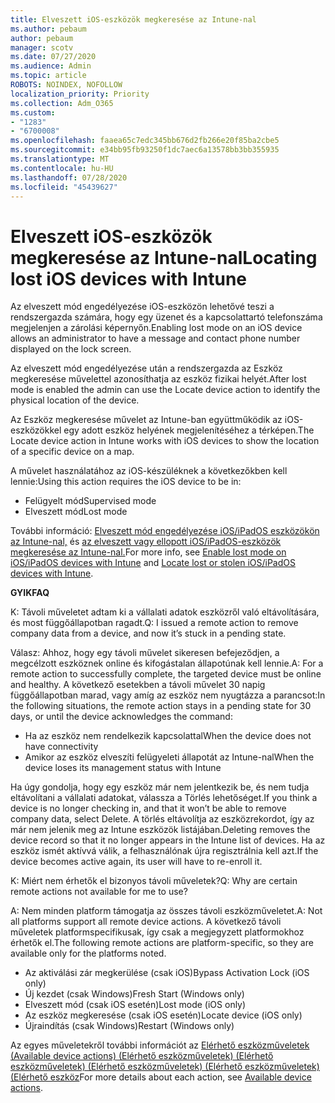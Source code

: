 ```yaml
---
title: Elveszett iOS-eszközök megkeresése az Intune-nal
ms.author: pebaum
author: pebaum
manager: scotv
ms.date: 07/27/2020
ms.audience: Admin
ms.topic: article
ROBOTS: NOINDEX, NOFOLLOW
localization_priority: Priority
ms.collection: Adm_O365
ms.custom:
- "1283"
- "6700008"
ms.openlocfilehash: faaea65c7edc345bb676d2fb266e20f85ba2cbe5
ms.sourcegitcommit: e34bb95fb93250f1dc7aec6a13578bb3bb355935
ms.translationtype: MT
ms.contentlocale: hu-HU
ms.lasthandoff: 07/28/2020
ms.locfileid: "45439627"
---
```

# <a name="locating-lost-ios-devices-with-intune"></a><span data-ttu-id="97025-102">Elveszett iOS-eszközök megkeresése az Intune-nal</span><span class="sxs-lookup"><span data-stu-id="97025-102">Locating lost iOS devices with Intune</span></span>

<span data-ttu-id="97025-103">Az elveszett mód engedélyezése iOS-eszközön lehetővé teszi a rendszergazda számára, hogy egy üzenet és a kapcsolattartó telefonszáma megjelenjen a zárolási képernyőn.</span><span class="sxs-lookup"><span data-stu-id="97025-103">Enabling lost mode on an iOS device allows an administrator to have a message and contact phone number displayed on the lock screen.</span></span>

<span data-ttu-id="97025-104">Az elveszett mód engedélyezése után a rendszergazda az Eszköz megkeresése művelettel azonosíthatja az eszköz fizikai helyét.</span><span class="sxs-lookup"><span data-stu-id="97025-104">After lost mode is enabled the admin can use the Locate device action to identify the physical location of the device.</span></span>

<span data-ttu-id="97025-105">Az Eszköz megkeresése művelet az Intune-ban együttműködik az iOS-eszközökkel egy adott eszköz helyének megjelenítéséhez a térképen.</span><span class="sxs-lookup"><span data-stu-id="97025-105">The Locate device action in Intune works with iOS devices to show the location of a specific device on a map.</span></span>

<span data-ttu-id="97025-106">A művelet használatához az iOS-készüléknek a következőkben kell lennie:</span><span class="sxs-lookup"><span data-stu-id="97025-106">Using this action requires the iOS device to be in:</span></span>

- <span data-ttu-id="97025-107">Felügyelt mód</span><span class="sxs-lookup"><span data-stu-id="97025-107">Supervised mode</span></span>
- <span data-ttu-id="97025-108">Elveszett mód</span><span class="sxs-lookup"><span data-stu-id="97025-108">Lost mode</span></span>

<span data-ttu-id="97025-109">További információ: [Elveszett mód engedélyezése iOS/iPadOS eszközökön az Intune-nal,](https://docs.microsoft.com/intune/device-lost-mode) és [az elveszett vagy ellopott iOS/iPadOS-eszközök megkeresése az Intune-nal.](https://docs.microsoft.com/intune/device-locate)</span><span class="sxs-lookup"><span data-stu-id="97025-109">For more info, see [Enable lost mode on iOS/iPadOS devices with Intune](https://docs.microsoft.com/intune/device-lost-mode) and [Locate lost or stolen iOS/iPadOS devices with Intune](https://docs.microsoft.com/intune/device-locate).</span></span>

<span data-ttu-id="97025-110">**GYIK**</span><span class="sxs-lookup"><span data-stu-id="97025-110">**FAQ**</span></span>

<span data-ttu-id="97025-111">K: Távoli műveletet adtam ki a vállalati adatok eszközről való eltávolítására, és most függőállapotban ragadt.</span><span class="sxs-lookup"><span data-stu-id="97025-111">Q: I issued a remote action to remove company data from a device, and now it’s stuck in a pending state.</span></span>

<span data-ttu-id="97025-112">Válasz: Ahhoz, hogy egy távoli művelet sikeresen befejeződjen, a megcélzott eszköznek online és kifogástalan állapotúnak kell lennie.</span><span class="sxs-lookup"><span data-stu-id="97025-112">A: For a remote action to successfully complete, the targeted device must be online and healthy.</span></span> <span data-ttu-id="97025-113">A következő esetekben a távoli művelet 30 napig függőállapotban marad, vagy amíg az eszköz nem nyugtázza a parancsot:</span><span class="sxs-lookup"><span data-stu-id="97025-113">In the following situations, the remote action stays in a pending state for 30 days, or until the device acknowledges the command:</span></span>

- <span data-ttu-id="97025-114">Ha az eszköz nem rendelkezik kapcsolattal</span><span class="sxs-lookup"><span data-stu-id="97025-114">When the device does not have connectivity</span></span>
- <span data-ttu-id="97025-115">Amikor az eszköz elveszíti felügyeleti állapotát az Intune-nal</span><span class="sxs-lookup"><span data-stu-id="97025-115">When the device loses its management status with Intune</span></span>

<span data-ttu-id="97025-116">Ha úgy gondolja, hogy egy eszköz már nem jelentkezik be, és nem tudja eltávolítani a vállalati adatokat, válassza a Törlés lehetőséget.</span><span class="sxs-lookup"><span data-stu-id="97025-116">If you think a device is no longer checking in, and that it won’t be able to remove company data, select Delete.</span></span> <span data-ttu-id="97025-117">A törlés eltávolítja az eszközrekordot, így az már nem jelenik meg az Intune eszközök listájában.</span><span class="sxs-lookup"><span data-stu-id="97025-117">Deleting removes the device record so that it no longer appears in the Intune list of devices.</span></span> <span data-ttu-id="97025-118">Ha az eszköz ismét aktívvá válik, a felhasználónak újra regisztrálnia kell azt.</span><span class="sxs-lookup"><span data-stu-id="97025-118">If the device becomes active again, its user will have to re-enroll it.</span></span>

<span data-ttu-id="97025-119">K: Miért nem érhetők el bizonyos távoli műveletek?</span><span class="sxs-lookup"><span data-stu-id="97025-119">Q: Why are certain remote actions not available for me to use?</span></span>

<span data-ttu-id="97025-120">A: Nem minden platform támogatja az összes távoli eszközműveletet.</span><span class="sxs-lookup"><span data-stu-id="97025-120">A: Not all platforms support all remote device actions.</span></span> <span data-ttu-id="97025-121">A következő távoli műveletek platformspecifikusak, így csak a megjegyzett platformokhoz érhetők el.</span><span class="sxs-lookup"><span data-stu-id="97025-121">The following remote actions are platform-specific, so they are available only for the platforms noted.</span></span>

- <span data-ttu-id="97025-122">Az aktiválási zár megkerülése (csak iOS)</span><span class="sxs-lookup"><span data-stu-id="97025-122">Bypass Activation Lock (iOS only)</span></span>
- <span data-ttu-id="97025-123">Új kezdet (csak Windows)</span><span class="sxs-lookup"><span data-stu-id="97025-123">Fresh Start (Windows only)</span></span>
- <span data-ttu-id="97025-124">Elveszett mód (csak iOS esetén)</span><span class="sxs-lookup"><span data-stu-id="97025-124">Lost mode (iOS only)</span></span>
- <span data-ttu-id="97025-125">Az eszköz megkeresése (csak iOS esetén)</span><span class="sxs-lookup"><span data-stu-id="97025-125">Locate device (iOS only)</span></span>
- <span data-ttu-id="97025-126">Újraindítás (csak Windows)</span><span class="sxs-lookup"><span data-stu-id="97025-126">Restart (Windows only)</span></span>

<span data-ttu-id="97025-127">Az egyes műveletekről további információt az [Elérhető eszközműveletek (Available device actions) (Elérhető eszközműveletek) (Elérhető eszközműveletek) (Elérhető eszközműveletek) (Elérhető eszközműveletek) (Elérhető eszköz](https://docs.microsoft.com/intune/device-management#available-device-actions)</span><span class="sxs-lookup"><span data-stu-id="97025-127">For more details about each action, see [Available device actions](https://docs.microsoft.com/intune/device-management#available-device-actions).</span></span>
